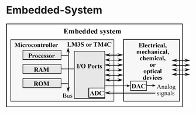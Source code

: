 # Embedded-System
![images](https://github.com/bunnymen1012/Embedded-System/blob/master/ImagesFolderForReadme/WeChat5bd166847ebb48a212d93f4f08cdef99.png)
